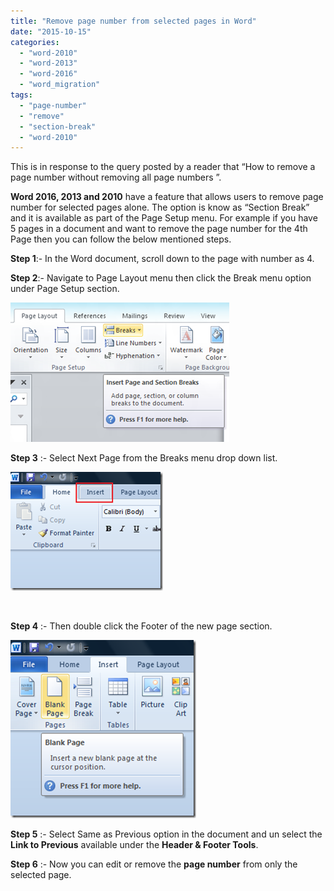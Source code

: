 ```yaml
---
title: "Remove page number from selected pages in Word"
date: "2015-10-15"
categories: 
  - "word-2010"
  - "word-2013"
  - "word-2016"
  - "word_migration"
tags: 
  - "page-number"
  - "remove"
  - "section-break"
  - "word-2010"
---
```


This is in response to the query posted by a reader that “How to remove a page number without removing all page numbers ”.

**Word 2016, 2013 and 2010** have a feature that allows users to remove page number for selected pages alone. The option is know as “Section Break” and it is available as part of the Page Setup menu. For example if you have 5 pages in a document and want to remove the page number for the 4th Page then you can follow the below mentioned steps.

**Step 1**:- In the Word document, scroll down to the page with number as 4.

**Step 2**:- Navigate to Page Layout menu then click the Break menu option under Page Setup section.

[![image](/assets/images/image_thumb73.png "image")](http://blogmines.com/blog/wp-content/uploads/2012/03/image73.png)

**Step 3** :- Select Next Page from the Breaks menu drop down list.

[![image](/assets/images/image_thumb74.png "image")](http://blogmines.com/blog/wp-content/uploads/2012/03/image74.png)

 

**Step 4** :- Then double click the Footer of the new page section.

[![image](/assets/images/image_thumb75.png "image")](http://blogmines.com/blog/wp-content/uploads/2012/03/image75.png)

**Step 5** :- Select Same as Previous option in the document and un select the **Link to Previous** available under the **Header & Footer Tools**.

**Step 6** :- Now you can edit or remove the **page number** from only the selected page.
